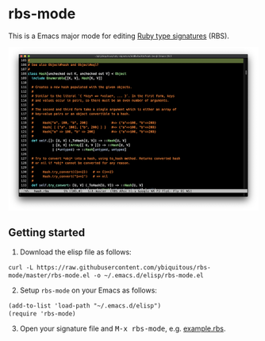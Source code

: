 # rbs-mode

This is a Emacs major mode for editing [Ruby type signatures](https://github.com/ruby/rbs) (RBS).

![Screenshot](screenshot.png)

## Getting started

1. Download the elisp file as follows:

```shell
curl -L https://raw.githubusercontent.com/ybiquitous/rbs-mode/master/rbs-mode.el -o ~/.emacs.d/elisp/rbs-mode.el
```

2. Setup `rbs-mode` on your Emacs as follows:

```elisp
(add-to-list 'load-path "~/.emacs.d/elisp")
(require 'rbs-mode)
```

3. Open your signature file and <kbd>M-x rbs-mode</kbd>, e.g. [example.rbs](example.rbs).
